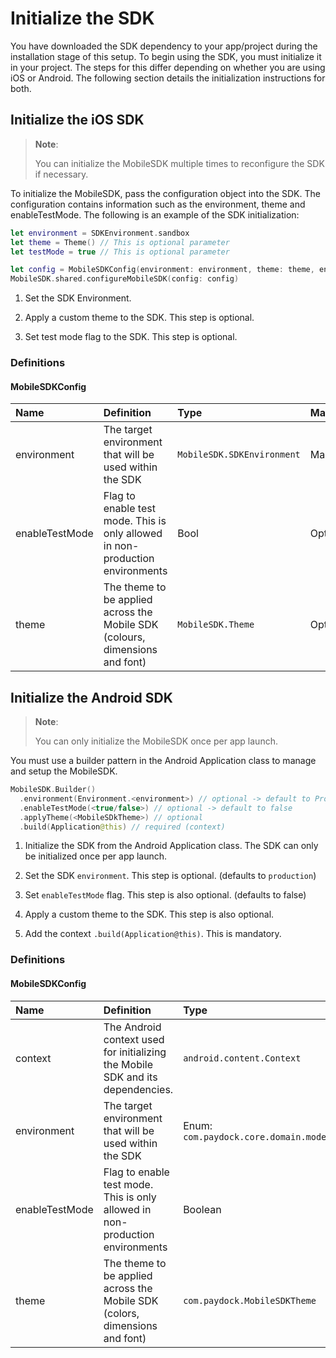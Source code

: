 
# Initialize the SDK

You have downloaded the SDK dependency to your app/project during the installation stage of this setup. To begin using the SDK, you must initialize it in your project. The steps for this differ depending on whether you are using iOS or Android. The following section details the initialization instructions for both.  

## Initialize the iOS SDK

> **Note**:
>
> You can initialize the MobileSDK multiple times to reconfigure the SDK if necessary.

To initialize the MobileSDK, pass the configuration object into the SDK. The configuration contains information such as the environment, theme and enableTestMode.
The following is an example of the SDK initialization:

```Swift
let environment = SDKEnvironment.sandbox
let theme = Theme() // This is optional parameter
let testMode = true // This is optional parameter

let config = MobileSDKConfig(environment: environment, theme: theme, enableTestMode: testMode)
MobileSDK.shared.configureMobileSDK(config: config)
``` 

1. Set the SDK Environment.

2. Apply a custom theme to the SDK. This step is optional.

3. Set test mode flag to the SDK. This step is optional.

### Definitions
#### MobileSDKConfig
| Name           | Definition                                                                                | Type                       | Mandatory/Optional |
| :------------- | :---------------------------------------------------------------------------------------- | :------------------------- | :----------------  |
| environment    |  The target environment that will be used within the SDK                                  | `MobileSDK.SDKEnvironment` | Mandatory          |
| enableTestMode |  Flag to enable test mode. This is only allowed in non-production environments            | Bool                       | Optional          |
| theme          |  The theme to be applied across the Mobile SDK (colours, dimensions and font)             | `MobileSDK.Theme`          | Optional           |


## Initialize the Android SDK

> **Note**:
>
> You can only initialize the MobileSDK once per app launch.

You must use a builder pattern in the Android Application class to manage and setup the MobileSDK. 

```Kotlin
MobileSDK.Builder()
  .environment(Environment.<environment>) // optional -> default to Production
  .enableTestMode(<true/false>) // optional -> default to false
  .applyTheme(<MobileSDkTheme>) // optional
  .build(Application@this) // required (context)
```

1. Initialize the SDK from the Android Application class. The SDK can only be initialized once per app launch.

2. Set the SDK `environment`. This step is optional. (defaults to `production`)

3. Set `enableTestMode` flag. This step is also optional. (defaults to false)

4. Apply a custom theme to the SDK. This step is also optional.

5. Add the context `.build(Application@this)`. This is mandatory. 

### Definitions
#### MobileSDKConfig
| Name           | Definition                                                                                | Type                                              | Mandatory/Optional |
| :------------- | :---------------------------------------------------------------------------------------- | :------------------------------------------------ | :----------------  |
| context        |  The Android context used for initializing the Mobile SDK and its dependencies.           | `android.content.Context`                         | Mandatory          |
| environment    |  The target environment that will be used within the SDK                                  | Enum: `com.paydock.core.domain.model.Environment` | Optional           |
| enableTestMode |  Flag to enable test mode. This is only allowed in non-production environments            | Boolean                                           | Optional           |
| theme          |  The theme to be applied across the Mobile SDK (colors, dimensions and font)              | `com.paydock.MobileSDKTheme`                      | Optional           |

